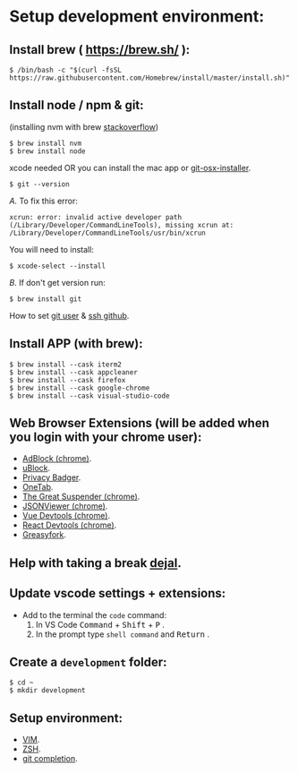# Setup development environment:

## Install brew ( <a href="https://brew.sh/" target="_blank">https://brew.sh/</a> ):

```shell
$ /bin/bash -c "$(curl -fsSL https://raw.githubusercontent.com/Homebrew/install/master/install.sh)"
```

## Install node / npm & git:

(installing nvm with brew <a href="https://stackoverflow.com/questions/28017374/what-is-the-suggested-way-to-install-brew-node-js-io-js-nvm-npm-on-os-x" target="_blank">stackoverflow</a>)

```shell
$ brew install nvm
$ brew install node
```

xcode needed OR you can install the mac app or <a href="https://sourceforge.net/projects/git-osx-installer/" target="_blank">git-osx-installer</a>.

```shell
$ git --version
```

_A._ To fix this error:

```shell
xcrun: error: invalid active developer path (/Library/Developer/CommandLineTools), missing xcrun at: /Library/Developer/CommandLineTools/usr/bin/xcrun
```

You will need to install:

```shell
$ xcode-select --install
```

_B._ If don't get version run:

```shell
$ brew install git
```

How to set <a href="https://sourabhbajaj.com/mac-setup/Git/README.html" target="_blank">git user</a> & <a href="https://docs.github.com/en/free-pro-team@latest/github/authenticating-to-github/adding-a-new-ssh-key-to-your-github-account" target="_blank">ssh github</a>.

## Install APP (with brew):

```shell
$ brew install --cask iterm2
$ brew install --cask appcleaner
$ brew install --cask firefox
$ brew install --cask google-chrome
$ brew install --cask visual-studio-code
```

## Web Browser Extensions (will be added when you login with your chrome user):

- <a href="https://chrome.google.com/webstore/detail/adblock-—-best-ad-blocker/gighmmpiobklfepjocnamgkkbiglidom?hl=en" target="_blank">AdBlock (chrome)</a>.
- <a href="https://github.com/gorhill/uBlock" target="_blank">uBlock</a>.
- <a href="https://privacybadger.org/" target="_blank">Privacy Badger</a>.
- <a href="https://www.one-tab.com/" target="_blank">OneTab</a>.
- <a href="https://chrome.google.com/webstore/detail/the-great-suspender/klbibkeccnjlkjkiokjodocebajanakg?hl=en" target="_blank">The Great Suspender (chrome)</a>.
- <a href="https://chrome.google.com/webstore/detail/json-viewer/aimiinbnnkboelefkjlenlgimcabobli?hl=en" target="_blank">JSONViewer (chrome)</a>.
- <a href="https://chrome.google.com/webstore/detail/vuejs-devtools/nhdogjmejiglipccpnnnanhbledajbpd?hl=en" target="_blank">Vue Devtools (chrome)</a>.
- <a href="https://chrome.google.com/webstore/detail/react-developer-tools/fmkadmapgofadopljbjfkapdkoienihi?hl=en" target="_blank">React Devtools (chrome)</a>.
- <a href="https://greasyfork.org/en" target="_blank">Greasyfork</a>.

## Help with taking a break <a href="https://www.dejal.com/timeout/" target="_blank">dejal</a>.

## Update vscode settings + extensions:

- Add to the terminal the `code` command:
  1. In VS Code <kbd>Command</kbd> + <kbd>Shift</kbd> + <kbd>P</kbd> .
  2. In the prompt type `shell command` and <kbd>Return</kbd> .

## Create a `development` folder:

```shell
$ cd ~
$ mkdir development
```

## Setup environment:

- [VIM](dotvim/README.md).
- [ZSH](dotzsh/README.md).
- [git completion](dotgit/README.md).
